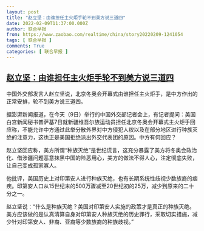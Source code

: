 ```yaml
---
layout: post
title: "赵立坚：由谁担任主火炬手轮不到美方说三道四"
date: 2022-02-09T11:37:00.000Z
author: 联合早报
from: https://www.zaobao.com/realtime/china/story20220209-1241054
tags: [ 联合早报 ]
comments: True
categories: [ 联合早报 ]
---
```

<!--1644406620000-->
[赵立坚：由谁担任主火炬手轮不到美方说三道四](https://www.zaobao.com/realtime/china/story20220209-1241054)
------

<div>
<p>中国外交部发言人赵立坚说，北京冬奥会开幕式由谁担任主火炬手，是中方作出的正常安排，轮不到美方说三道四。</p><p>据澎湃新闻报道，在今天（9日）举行的中国外交部记者会上，有记者提问：美国白宫新闻秘书普萨基7日就新疆维吾尔族运动员担任北京冬奥会开幕式主火炬手回应称，不能允许中方通过此举分散外界对中方侵犯人权以及在部分地区进行种族灭绝的注意力，这也正是美国拒绝派出外交代表团的原因。中方有何回应？</p><p>赵立坚回应称，美方所谓“种族灭绝”是世纪谎言，这充分暴露了美方将冬奥会政治化、借涉疆问题恶意抹黑中国的险恶用心，美方的做法不得人心，注定彻底失败，让自己变成孤家寡人。</p><section id="imu"><div id="dfp-ad-imu1">        </div></section><p>他批评，美国历史上对印第安人进行种族灭绝，也有长期系统性歧视少数族裔的痼疾。印第安人口从15世纪末的500万骤减至20世纪初的25万，减少到原来的二十分之一。</p><p>赵立坚说：“什么是种族灭绝？美国对印第安人实施的政策才是真正的种族灭绝。美方应该做的是认真清算自身对印第安人种族灭绝的历史罪行，采取切实措施，减少针对印第安人、非裔、亚裔等少数族裔的种族歧视。”</p>      <div class="cx_paywall_placeholder" id="sph_cdp_40"></div>
</div>
